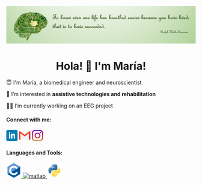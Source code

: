 <p>
  <img width="2000" src="https://github.com/MariaGoniIba/MariaGoniIba/blob/main/Icon.png"></a>
</p>

<h1 align="center">Hola! 👋 I'm María! </h1>

😇 I'm María, a biomedical engineer and neuroscientist

🦿 I’m interested in **assistive technologies and rehabilitation**

👩‍💻 I’m currently working on an EEG project

<h4 align="left">Connect with me:</h4>
<p>
<a href="https://www.linkedin.com/in/maria-goni/"><img height="30" src="https://github.com/MariaGoniIba/MariaGoniIba/blob/main/linkedin.png"></a>
<a href="mailto:margonibaceta@gmail.com"><img height="30" src="https://github.com/MariaGoniIba/MariaGoniIba/blob/main/gmail.png"></a>
<a href="https://www.instagram.com/maria.goni.iba/"><img height="30" src="https://github.com/MariaGoniIba/MariaGoniIba/blob/main/instagram.jpg"></a>&nbsp;&nbsp;


<h4 align="left">Languages and Tools:</h4>
<p align="left"> <a href="https://www.cprogramming.com/" target="_blank" rel="noreferrer"> <img src="https://raw.githubusercontent.com/devicons/devicon/master/icons/c/c-original.svg" alt="c" width="40" height="40"/> </a> <a href="https://www.mathworks.com/" target="_blank" rel="noreferrer"> <img src="https://upload.wikimedia.org/wikipedia/commons/2/21/Matlab_Logo.png" alt="matlab" width="40" height="40"/> </a> <a href="https://www.python.org" target="_blank" rel="noreferrer"> <img src="https://raw.githubusercontent.com/devicons/devicon/master/icons/python/python-original.svg" alt="python" width="40" height="40"/> </a> </p>
